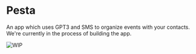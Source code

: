 # Pesta

An app which uses GPT3 and SMS to organize events with your contacts. We're currently in the process of building the app.

![WIP](assets/whiteboard-1.jpg)

